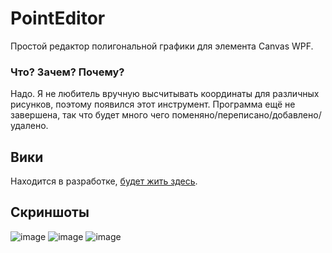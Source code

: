 # PointEditor
Простой редактор полигональной графики для элемента Canvas WPF.

### Что? Зачем? Почему?
Надо. Я не любитель вручную высчитывать координаты для различных рисунков, поэтому появился этот инструмент.
Программа ещё не завершена, так что будет много чего поменяно/переписано/добавлено/удалено.

## Вики
Находится в разработке, [будет жить здесь](https://pointeditor.readthedocs.io/en/latest/).
## Скриншоты
![image](https://github.com/cd-con/PointEditor/assets/61092992/9587e5f1-e37e-42b7-aceb-0c022d284ac2)
![image](https://github.com/cd-con/PointEditor/assets/61092992/dcb96f20-4bb9-494a-a8a8-1a29639b1acb)
![image](https://github.com/cd-con/PointEditor/assets/61092992/b9820247-416f-4f8a-adf1-cc5d208afacd)
